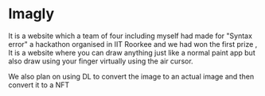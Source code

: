 # Imagly


It is a website which a team of four including myself had made for "Syntax error" a hackathon organised in IIT Roorkee 
and we had won the first prize , It is a website where you can draw anything just like a normal paint app but also draw using your finger 
virtually using the air cursor. 




We also plan on using DL to convert the image to an actual image and then convert it to a NFT 
